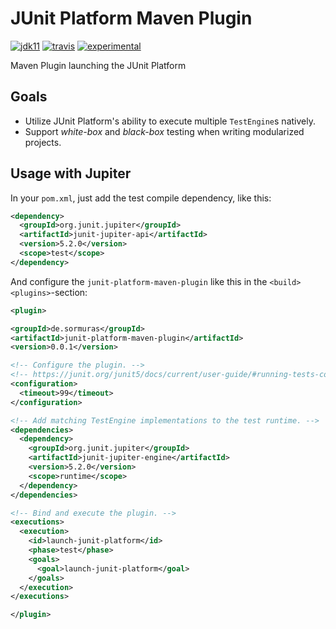 # JUnit Platform Maven Plugin
 
[![jdk11](https://img.shields.io/badge/jdk-11-blue.svg)](http://jdk.java.net/11/)
[![travis](https://travis-ci.com/sormuras/junit-platform-maven-plugin.svg?branch=master)](https://travis-ci.com/sormuras/junit-platform-maven-plugin)
[![experimental](https://img.shields.io/badge/api-experimental-yellow.svg)](https://github.com/sormuras/junit-platform-maven-plugin/blob/master/src/main/java/de/sormuras/junit/platform/maven/plugin/Configuration.java)

Maven Plugin launching the JUnit Platform

## Goals

* Utilize JUnit Platform's ability to execute multiple `TestEngine`s natively.
* Support _white-box_ and _black-box_ testing when writing modularized projects.

## Usage with Jupiter

In your `pom.xml`, just add the test compile dependency, like this:

```xml
<dependency>
  <groupId>org.junit.jupiter</groupId>
  <artifactId>junit-jupiter-api</artifactId>
  <version>5.2.0</version>
  <scope>test</scope>
</dependency>
```

And configure the `junit-platform-maven-plugin` like this in the `<build><plugins>`-section:

```xml
<plugin>

<groupId>de.sormuras</groupId>
<artifactId>junit-platform-maven-plugin</artifactId>
<version>0.0.1</version>

<!-- Configure the plugin. -->
<!-- https://junit.org/junit5/docs/current/user-guide/#running-tests-console-launcher-options -->       
<configuration>
  <timeout>99</timeout>
</configuration>

<!-- Add matching TestEngine implementations to the test runtime. -->
<dependencies>
  <dependency>
    <groupId>org.junit.jupiter</groupId>
    <artifactId>junit-jupiter-engine</artifactId>
    <version>5.2.0</version>
    <scope>runtime</scope>
  </dependency>
</dependencies>

<!-- Bind and execute the plugin. -->
<executions>
  <execution>
    <id>launch-junit-platform</id>
    <phase>test</phase>
    <goals>
      <goal>launch-junit-platform</goal>
    </goals>
  </execution>
</executions>

</plugin>
```
